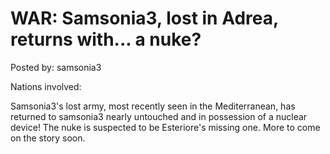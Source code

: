 # WAR: Samsonia3, lost in Adrea, returns with... a nuke?

Posted by: samsonia3

Nations involved: 

Samsonia3's lost army, most recently seen in the Mediterranean, has returned to samsonia3 nearly untouched and in possession of a nuclear device! The nuke is suspected to be Esteriore's missing one. More to come on the story soon.